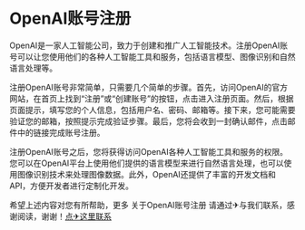 # OpenAI账号注册

OpenAI是一家人工智能公司，致力于创建和推广人工智能技术。注册OpenAI账号可以让您使用他们的各种人工智能工具和服务，包括语言模型、图像识别和自然语言处理等。

注册OpenAI账号非常简单，只需要几个简单的步骤。首先，访问OpenAI的官方网站，在首页上找到“注册”或“创建账号”的按钮，点击进入注册页面。然后，根据页面提示，填写您的个人信息，包括用户名、密码、邮箱等。接下来，您可能需要验证您的邮箱，按照提示完成验证步骤。最后，您将会收到一封确认邮件，点击邮件中的链接完成账号注册。

注册OpenAI账号之后，您将获得访问OpenAI各种人工智能工具和服务的权限。您可以在OpenAI平台上使用他们提供的语言模型来进行自然语言处理，也可以使用图像识别技术来处理图像数据。此外，OpenAI还提供了丰富的开发文档和API，方便开发者进行定制化开发。

希望上述内容对您有所帮助，更多 关于OpenAI账号注册 请通过✈与我们联系，感谢阅读，谢谢！[点✈这里联系](https://k02.cc)